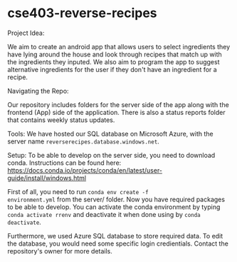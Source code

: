 # cse403-reverse-recipes

Project Idea: 

We aim to create an android app that allows users to select ingredients they have lying around the house and look through recipes that match up with the ingredients they inputed. We also aim to program the app to suggest alternative ingredients for the user if they don't have an ingredient for a recipe. 


Navigating the Repo:

Our repository includes folders for the server side of the app along with the frontend (App) side of the application. There is also a status reports folder that contains weekly status updates.


Tools:
We have hosted our SQL database on Microsoft Azure, with the server name <code>reverserecipes.database.windows.net</code>.

Setup:
To be able to develop on the server side, you need to download conda. Instructions can be found here: https://docs.conda.io/projects/conda/en/latest/user-guide/install/windows.html

First of all, you need to run <code>conda env create -f environment.yml</code> from the server/ folder. Now you have required packages to be able to develop. You can activate the conda environment by typing <code>conda activate rrenv</code> and deactivate it when done using by <code>conda deactivate</code>.

Furthermore, we used Azure SQL database to store required data. To edit the database, you would need some specific login credientials. Contact the repository's owner for more details.
